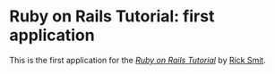 # Ruby on Rails Tutorial: first application

This is the first application for the
[*Ruby on Rails Tutorial*](http://railstutorial.org/)
by [Rick Smit](https://github.com/brdxman/).

